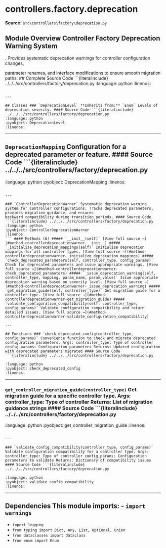 # controllers.factory.deprecation

**Source:** `src\controllers\factory\deprecation.py`

## Module Overview Controller Factory Deprecation Warning System

. Provides systematic deprecation warnings for controller configuration changes,


parameter renames, and interface modifications to ensure smooth migration paths. ## Complete Source Code ```{literalinclude} ../../../src/controllers/factory/deprecation.py
:language: python
:linenos:
```

---

## Classes ### `DeprecationLevel` **Inherits from:** `Enum` Levels of deprecation severity. #### Source Code ```{literalinclude} ../../../src/controllers/factory/deprecation.py
:language: python
:pyobject: DeprecationLevel
:linenos:
```

---

## `DeprecationMapping` Configuration for a deprecated parameter or feature. #### Source Code ```{literalinclude} ../../../src/controllers/factory/deprecation.py

:language: python
:pyobject: DeprecationMapping
:linenos:
```

---

### `ControllerDeprecationWarner` Systematic deprecation warning system for controller configurations. Tracks deprecated parameters, provides migration guidance, and ensures
backward compatibility during transition periods. #### Source Code ```{literalinclude} ../../../src/controllers/factory/deprecation.py
:language: python
:pyobject: ControllerDeprecationWarner
:linenos:
``` #### Methods (6) ##### `__init__(self)` [View full source →](#method-controllerdeprecationwarner-__init__) ##### `_initialize_deprecation_mappings(self)` Initialize deprecation mappings for all controller types. [View full source →](#method-controllerdeprecationwarner-_initialize_deprecation_mappings) ##### `check_deprecated_parameters(self, controller_type, config_params)` Check for deprecated parameters and issue appropriate warnings. [View full source →](#method-controllerdeprecationwarner-check_deprecated_parameters) ##### `_issue_deprecation_warning(self, controller_type, mapping, param_name, param_value)` Issue appropriate deprecation warning based on severity level. [View full source →](#method-controllerdeprecationwarner-_issue_deprecation_warning) ##### `get_migration_guide(self, controller_type)` Get migration guide for a controller type. [View full source →](#method-controllerdeprecationwarner-get_migration_guide) ##### `validate_configuration_compatibility(self, controller_type, config_params)` Validate configuration compatibility and return detailed issues. [View full source →](#method-controllerdeprecationwarner-validate_configuration_compatibility)

---

## Functions ### `check_deprecated_config(controller_type, config_params)` Convenience function to check and migrate deprecated configuration parameters. Args: controller_type: Type of controller config_params: Configuration parameters Returns: Updated configuration with deprecated parameters migrated #### Source Code ```{literalinclude} ../../../src/controllers/factory/deprecation.py

:language: python
:pyobject: check_deprecated_config
:linenos:
```

---

### `get_controller_migration_guide(controller_type)` Get migration guide for a specific controller type. Args: controller_type: Type of controller Returns: List of migration guidance strings #### Source Code ```{literalinclude} ../../../src/controllers/factory/deprecation.py
:language: python
:pyobject: get_controller_migration_guide
:linenos:
```

---

### `validate_config_compatibility(controller_type, config_params)` Validate configuration compatibility for a controller type. Args: controller_type: Type of controller config_params: Configuration parameters to validate Returns: Dictionary of compatibility issues #### Source Code ```{literalinclude} ../../../src/controllers/factory/deprecation.py

:language: python
:pyobject: validate_config_compatibility
:linenos:
```

---

## Dependencies This module imports: - `import warnings`
- `import logging`
- `from typing import Dict, Any, List, Optional, Union`
- `from dataclasses import dataclass`
- `from enum import Enum`
